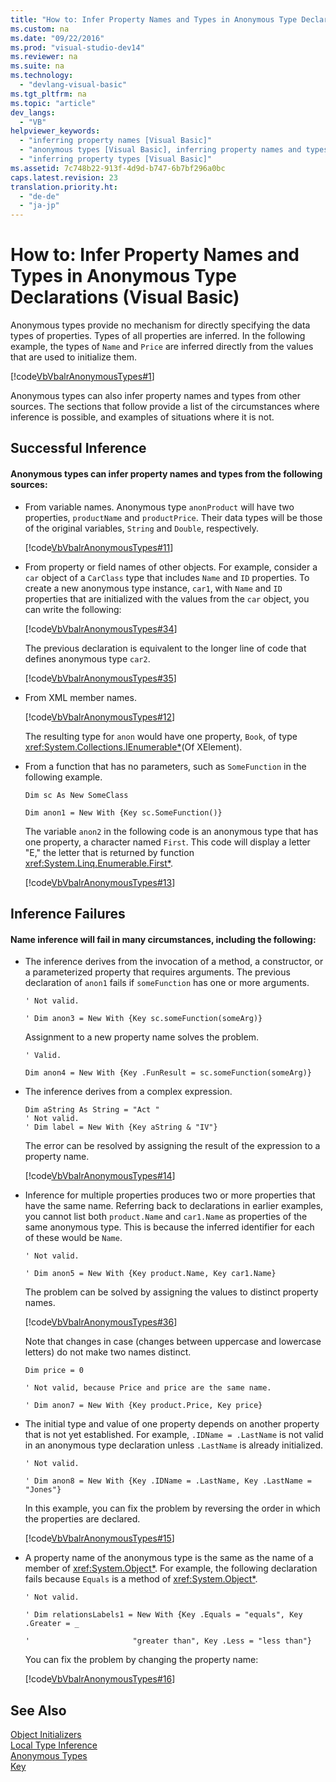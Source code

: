 ```yaml
---
title: "How to: Infer Property Names and Types in Anonymous Type Declarations (Visual Basic)"
ms.custom: na
ms.date: "09/22/2016"
ms.prod: "visual-studio-dev14"
ms.reviewer: na
ms.suite: na
ms.technology: 
  - "devlang-visual-basic"
ms.tgt_pltfrm: na
ms.topic: "article"
dev_langs: 
  - "VB"
helpviewer_keywords: 
  - "inferring property names [Visual Basic]"
  - "anonymous types [Visual Basic], inferring property names and types"
  - "inferring property types [Visual Basic]"
ms.assetid: 7c748b22-913f-4d9d-b747-6b7bf296a0bc
caps.latest.revision: 23
translation.priority.ht: 
  - "de-de"
  - "ja-jp"
---
```

# How to: Infer Property Names and Types in Anonymous Type Declarations (Visual Basic)
Anonymous types provide no mechanism for directly specifying the data types of properties. Types of all properties are inferred. In the following example, the types of `Name` and `Price` are inferred directly from the values that are used to initialize them.  
  
 [!code[VbVbalrAnonymousTypes#1](../VS_csharp/codesnippet/VisualBasic/how-to--infer-property-names-and-types-in-anonymous-type-declarations--visual-basic-_1.vb)]  
  
 Anonymous types can also infer property names and types from other sources. The sections that follow provide a list of the circumstances where inference is possible, and examples of situations where it is not.  
  
## Successful Inference  
  
#### Anonymous types can infer property names and types from the following sources:  
  
-   From variable names. Anonymous type `anonProduct` will have two properties, `productName` and `productPrice`. Their data types will be those of the original variables, `String` and `Double`, respectively.  
  
     [!code[VbVbalrAnonymousTypes#11](../VS_csharp/codesnippet/VisualBasic/how-to--infer-property-names-and-types-in-anonymous-type-declarations--visual-basic-_2.vb)]  
  
-   From property or field names of other objects. For example, consider a `car` object of a `CarClass` type that includes `Name` and `ID` properties. To create a new anonymous type instance, `car1`, with `Name` and `ID` properties that are initialized with the values from the `car` object, you can write the following:  
  
     [!code[VbVbalrAnonymousTypes#34](../VS_csharp/codesnippet/VisualBasic/how-to--infer-property-names-and-types-in-anonymous-type-declarations--visual-basic-_3.vb)]  
  
     The previous declaration is equivalent to the longer line of code that defines anonymous type `car2`.  
  
     [!code[VbVbalrAnonymousTypes#35](../VS_csharp/codesnippet/VisualBasic/how-to--infer-property-names-and-types-in-anonymous-type-declarations--visual-basic-_4.vb)]  
  
-   From XML member names.  
  
     [!code[VbVbalrAnonymousTypes#12](../VS_csharp/codesnippet/VisualBasic/how-to--infer-property-names-and-types-in-anonymous-type-declarations--visual-basic-_5.vb)]  
  
     The resulting type for `anon` would have one property, `Book`, of type <xref:System.Collections.IEnumerable*>(Of XElement).  
  
-   From a function that has no parameters, such as `SomeFunction` in the following example.  
  
     `Dim sc As New SomeClass`  
  
     `Dim anon1 = New With {Key sc.SomeFunction()}`  
  
     The variable `anon2` in the following code is an anonymous type that has one property, a character named `First`. This code will display a letter "E," the letter that is returned by function <xref:System.Linq.Enumerable.First*>.  
  
     [!code[VbVbalrAnonymousTypes#13](../VS_csharp/codesnippet/VisualBasic/how-to--infer-property-names-and-types-in-anonymous-type-declarations--visual-basic-_6.vb)]  
  
## Inference Failures  
  
#### Name inference will fail in many circumstances, including the following:  
  
-   The inference derives from the invocation of a method, a constructor, or a parameterized property that requires arguments. The previous declaration of `anon1` fails if `someFunction` has one or more arguments.  
  
     `' Not valid.`  
  
     `' Dim anon3 = New With {Key sc.someFunction(someArg)}`  
  
     Assignment to a new property name solves the problem.  
  
     `' Valid.`  
  
     `Dim anon4 = New With {Key .FunResult = sc.someFunction(someArg)}`  
  
-   The inference derives from a complex expression.  
  
    ```  
    Dim aString As String = "Act "  
    ' Not valid.  
    ' Dim label = New With {Key aString & "IV"}  
    ```  
  
     The error can be resolved by assigning the result of the expression to a property name.  
  
     [!code[VbVbalrAnonymousTypes#14](../VS_csharp/codesnippet/VisualBasic/how-to--infer-property-names-and-types-in-anonymous-type-declarations--visual-basic-_7.vb)]  
  
-   Inference for multiple properties produces two or more properties that have the same name. Referring back to declarations in earlier examples, you cannot list both `product.Name` and `car1.Name` as properties of the same anonymous type. This is because the inferred identifier for each of these would be `Name`.  
  
     `' Not valid.`  
  
     `' Dim anon5 = New With {Key product.Name, Key car1.Name}`  
  
     The problem can be solved by assigning the values to distinct property names.  
  
     [!code[VbVbalrAnonymousTypes#36](../VS_csharp/codesnippet/VisualBasic/how-to--infer-property-names-and-types-in-anonymous-type-declarations--visual-basic-_8.vb)]  
  
     Note that changes in case (changes between uppercase and lowercase letters) do not make two names distinct.  
  
     `Dim price = 0`  
  
     `' Not valid, because Price and price are the same name.`  
  
     `' Dim anon7 = New With {Key product.Price, Key price}`  
  
-   The initial type and value of one property depends on another property that is not yet established. For example, `.IDName = .LastName` is not valid in an anonymous type declaration unless `.LastName` is already initialized.  
  
     `' Not valid.`  
  
     `' Dim anon8 = New With {Key .IDName = .LastName, Key .LastName = "Jones"}`  
  
     In this example, you can fix the problem by reversing the order in which the properties are declared.  
  
     [!code[VbVbalrAnonymousTypes#15](../VS_csharp/codesnippet/VisualBasic/how-to--infer-property-names-and-types-in-anonymous-type-declarations--visual-basic-_9.vb)]  
  
-   A property name of the anonymous type is the same as the name of a member of <xref:System.Object*>. For example, the following declaration fails because `Equals` is a method of <xref:System.Object*>.  
  
     `' Not valid.`  
  
     `' Dim relationsLabels1 = New With {Key .Equals = "equals", Key .Greater = _`  
  
     `'                       "greater than", Key .Less = "less than"}`  
  
     You can fix the problem by changing the property name:  
  
     [!code[VbVbalrAnonymousTypes#16](../VS_csharp/codesnippet/VisualBasic/how-to--infer-property-names-and-types-in-anonymous-type-declarations--visual-basic-_10.vb)]  
  
## See Also  
 [Object Initializers](../VS_csharp/object-initializers--named-and-anonymous-types--visual-basic-.md)   
 [Local Type Inference](../VS_csharp/local-type-inference--visual-basic-.md)   
 [Anonymous Types](../VS_csharp/anonymous-types--visual-basic-.md)   
 [Key](../VS_csharp/key--visual-basic-.md)